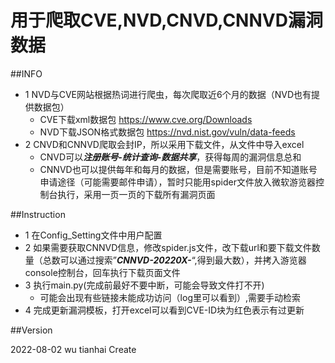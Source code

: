# 用于爬取CVE,NVD,CNVD,CNNVD漏洞数据

##INFO
* 1 NVD与CVE网站根据热词进行爬虫，每次爬取近6个月的数据（NVD也有提供数据包） 
    * CVE下载xml数据包     https://www.cve.org/Downloads
    * NVD下载JSON格式数据包 https://nvd.nist.gov/vuln/data-feeds
* 2 CNVD和CNNVD爬取会封IP，所以采用下载文件，从文件中导入excel
    * CNVD可以***注册账号-统计查询-数据共享***，获得每周的漏洞信息总和
    * CNNVD也可以提供每年和每月的数据，但是需要账号，目前不知道账号申请途径（可能需要邮件申请），暂时只能用spider文件放入微软游览器控制台执行，采用一页一页的下载所有漏洞页面

##Instruction
* 1 在Config_Setting文件中用户配置
* 2 如果需要获取CNNVD信息，修改spider.js文件，改下载url和要下载文件数量（总数可以通过搜索”***CNNVD-20220X-***“,得到最大数），并拷入游览器console控制台，回车执行下载页面文件
* 3 执行main.py(完成前最好不要中断，可能会导致文件打不开)
    * 可能会出现有些链接未能成功访问（log里可以看到）,需要手动检索
* 4 完成更新漏洞模板，打开excel可以看到CVE-ID块为红色表示有过更新


##Version

2022-08-02 wu tianhai Create

